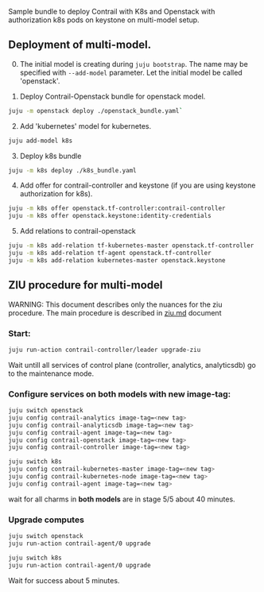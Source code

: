 Sample bundle to deploy Contrail with K8s and Openstack with authorization k8s pods on keystone on multi-model setup.


## Deployment of multi-model.

0. The initial model is creating during `juju bootstrap`. The name may be specified with `--add-model` parameter.
Let the initial model be called 'openstack'.

1. Deploy Contrail-Openstack bundle for openstack model.
```bash
juju -m openstack deploy ./openstack_bundle.yaml`
```

2. Add 'kubernetes' model for kubernetes.
```bash
juju add-model k8s
```

3. Deploy k8s bundle
```bash
juju -m k8s deploy ./k8s_bundle.yaml
```

4. Add offer for contrail-controller and keystone (if you are using keystone authorization for k8s).
```bash
juju -m k8s offer openstack.tf-controller:contrail-controller
juju -m k8s offer openstack.keystone:identity-credentials
```

5. Add relations to contrail-openstack
```bash
juju -m k8s add-relation tf-kubernetes-master openstack.tf-controller
juju -m k8s add-relation tf-agent openstack.tf-controller
juju -m k8s add-relation kubernetes-master openstack.keystone
```

## ZIU procedure for multi-model

WARNING: This document describes only the nuances for the ziu procedure. The main procedure is described in [ziu.md](../../ziu.md) document

### Start:

```bash
juju run-action contrail-controller/leader upgrade-ziu
```

Wait untill all services of control plane (controller, analytics, analyticsdb) go to the maintenance mode.

### Configure services on **both models** with new image-tag:

```bash
juju switch openstack
juju config contrail-analytics image-tag=<new tag>
juju config contrail-analyticsdb image-tag=<new tag>
juju config contrail-agent image-tag=<new tag>
juju config contrail-openstack image-tag=<new tag>
juju config contrail-controller image-tag=<new tag>

juju switch k8s
juju config contrail-kubernetes-master image-tag=<new tag>
juju config contrail-kubernetes-node image-tag=<new tag>
juju config contrail-agent image-tag=<new tag>
```

wait for all charms in **both models** are in stage 5/5 about 40 minutes.

### Upgrade computes

```bash
juju switch openstack
juju run-action contrail-agent/0 upgrade

juju switch k8s
juju run-action contrail-agent/0 upgrade
```

Wait for success about 5 minutes.
